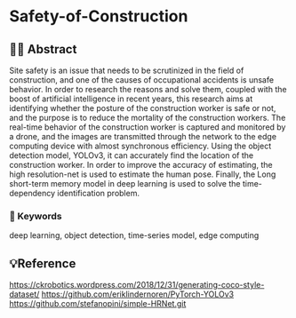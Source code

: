 # Safety-of-Construction

## 👷‍♂️ Abstract

Site safety is an issue that needs to be scrutinized  in the field of construction, and one of the causes of  occupational accidents is unsafe behavior. In order to  research the reasons and solve them, coupled with the  boost of artificial intelligence in recent years, this  research aims at identifying whether the posture of the  construction worker is safe or not, and the purpose is to  reduce the mortality of the construction workers. The  real-time behavior of the construction worker is  captured and monitored by a drone, and the images are  transmitted through the network to the edge computing  device with almost synchronous efficiency. Using the  object detection model, YOLOv3, it can accurately find  the location of the construction worker. In order to  improve the accuracy of estimating, the high resolution-net is used to estimate the human pose.  Finally, the Long short-term memory model in deep  learning is used to solve the time-dependency  identification problem. 

### 🧩 Keywords
deep learning, object detection, time-series  model, edge computing


## 💡Reference
https://ckrobotics.wordpress.com/2018/12/31/generating-coco-style-dataset/
https://github.com/eriklindernoren/PyTorch-YOLOv3
https://github.com/stefanopini/simple-HRNet.git
